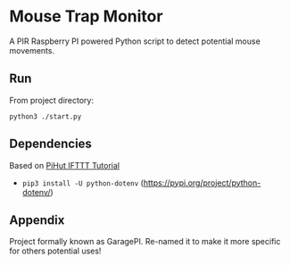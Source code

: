 # Mouse Trap Monitor

A PIR Raspberry PI powered Python script to detect potential mouse movements.

## Run

From project directory:

`python3 ./start.py`

## Dependencies

Based on [PiHut IFTTT Tutorial](https://thepihut.com/blogs/raspberry-pi-tutorials/using-ifttt-with-the-raspberry-pi)

* `pip3 install -U python-dotenv` (https://pypi.org/project/python-dotenv/)

## Appendix

Project formally known as GaragePI. Re-named it to make it more specific for others potential uses!